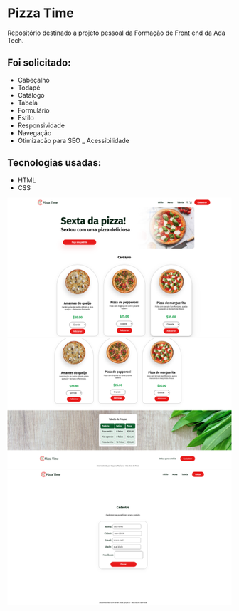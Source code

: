 # Pizza Time 
Repositório destinado a projeto pessoal da Formação de Front end da Ada Tech. 

## Foi solicitado:
- Cabeçalho
- Todapé
- Catálogo
- Tabela
- Formulário
- Estilo
- Responsividade
- Navegação
- Otimizacão para SEO
_ Acessibilidade

## Tecnologias usadas:
- HTML
- CSS

![Preview](img/preview1.png)
![Preview](img/preview2.png)
![Preview](img/preview3.png)